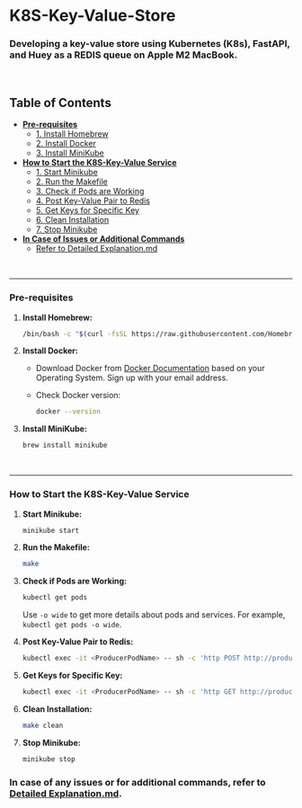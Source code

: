 # K8S-Key-Value-Store

### Developing a key-value store using Kubernetes (K8s), FastAPI, and Huey as a REDIS queue on Apple M2 MacBook.

</br>

## Table of Contents

- [**Pre-requisites**](#pre-requisites)
  - [1. Install Homebrew](#1-install-homebrew)
  - [2. Install Docker](#2-install-docker)
  - [3. Install MiniKube](#3-install-minikube)
- [**How to Start the K8S-Key-Value Service**](#how-to-start-the-k8s-key-value-service)
  - [1. Start Minikube](#1-start-minikube)
  - [2. Run the Makefile](#2-run-the-makefile)
  - [3. Check if Pods are Working](#3-check-if-pods-are-working)
  - [4. Post Key-Value Pair to Redis](#4-post-key-value-pair-to-redis)
  - [5. Get Keys for Specific Key](#5-get-keys-for-specific-key)
  - [6. Clean Installation](#6-clean-installation)
  - [7. Stop Minikube](#7-stop-minikube)
- [**In Case of Issues or Additional Commands**](#in-case-of-issues-or-additional-commands)
  - [Refer to Detailed Explanation.md](#refer-to-detailed-explanationmd)

</br>

---

### Pre-requisites

1. **Install Homebrew:**

    ```bash
    /bin/bash -c "$(curl -fsSL https://raw.githubusercontent.com/Homebrew/install/HEAD/install.sh)"
    ```

2. **Install Docker:**

    - Download Docker from [Docker Documentation](https://docs.docker.com/) based on your Operating System. Sign up with your email address.
    - Check Docker version:

        ```bash
        docker --version
        ```

3. **Install MiniKube:**

    ```bash
    brew install minikube
    ```

</br>

---

### How to Start the K8S-Key-Value Service

1. **Start Minikube:**

    ```bash
    minikube start
    ```

2. **Run the Makefile:**

    ```bash
    make
    ```

3. **Check if Pods are Working:**

    ```bash
    kubectl get pods
    ```

    Use `-o wide` to get more details about pods and services. For example, `kubectl get pods -o wide`.

4. **Post Key-Value Pair to Redis:**

    ```bash
    kubectl exec -it <ProducerPodName> -- sh -c 'http POST http://producer-service:8000/set/Key5/Value5'
    ```

5. **Get Keys for Specific Key:**

    ```bash
    kubectl exec -it <ProducerPodName> -- sh -c 'http GET http://producer-service:8000/get/Key5'
    ```

6. **Clean Installation:**

    ```bash
    make clean 
    ```

7. **Stop Minikube:**

    ```bash
    minikube stop
    ```

### In case of any issues or for additional commands, refer to [Detailed Explanation.md](Detailed%20Explanation.md).